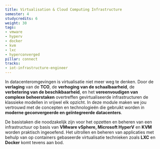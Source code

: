 ```yaml
---
title: Virtualisation & Cloud Computing Infrastructure
semester: 4
studycredits: 6
weight: 30
tags:
- vmware
- hyperv
- docker
- kvm
- lxc
- hyperconverged
pillar: connect
tracks:
- iot-infrastructure-engineer
---
```


In datacenteromgevingen is virtualisatie niet meer weg te denken. Door de **verlaging** van de **TCO**, de **verhoging van de schaalbaarheid**, de **verbetering van de beschikbaarheid**, en het **vereenvoudigen van complexe beheerstaken** overtreffen gevirtualiseerde infrastructuren de klassieke modellen in vrijwel elk opzicht. In deze module maken we jou vertrouwd met de concepten en technologieën die gebruikt worden in **moderne geconvergeerde en geïntegreerde datacenters**.

De basistaken die noodzakelijk zijn voor het opzetten en beheren van een infrastructuur op basis van **VMware vSphere, Microsoft HyperV** en **KVM** worden praktisch ingeoefend. Het uitrollen en beheren van applicaties met behulp van op containers gebaseerde virtualisatie technieken zoals **LXC** en **Docker** komt tevens aan bod.

